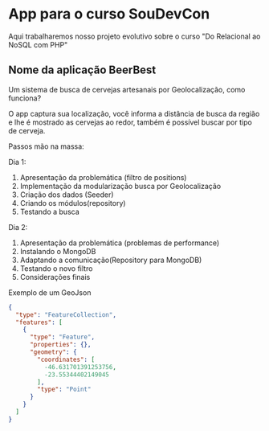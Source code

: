 # App para o curso SouDevCon

Aqui trabalharemos nosso projeto evolutivo sobre o curso "Do Relacional ao NoSQL com PHP"

## Nome da aplicação BeerBest
Um sistema de busca de cervejas artesanais por Geolocalização, como funciona?

O app captura sua localização, você informa a distância de busca da região e lhe é mostrado as cervejas ao redor, também é
possível buscar por tipo de cerveja.

Passos mão na massa:

Dia 1:
1. Apresentação da problemática (filtro de positions)
2. Implementação da modularização busca por Geolocalização
3. Criação dos dados (Seeder)
4. Criando os módulos(repository)
5. Testando a busca

Dia 2:
1. Apresentação da problemática (problemas de performance)
2. Instalando o MongoDB
3. Adaptando a comunicação(Repository para MongoDB)
4. Testando o novo filtro
5. Considerações finais

Exemplo de um GeoJson
```json
{
  "type": "FeatureCollection",
  "features": [
    {
      "type": "Feature",
      "properties": {},
      "geometry": {
        "coordinates": [
          -46.631701391253756,
          -23.55344402149045
        ],
        "type": "Point"
      }
    }
  ]
}
```
